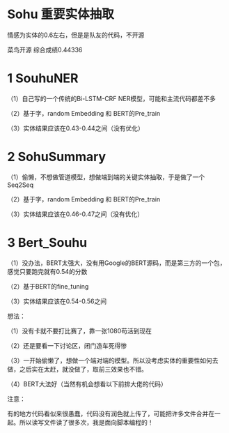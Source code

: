 # Sohu 重要实体抽取

情感为实体的0.6左右，但是是队友的代码，不开源

菜鸟开源 综合成绩0.44336

# 1 SouhuNER

（1）自己写的一个传统的Bi-LSTM-CRF NER模型，可能和主流代码都差不多

（2）基于字，random Embedding 和 BERT的Pre_train

（3）实体结果应该在0.43-0.44之间（没有优化）

# 2 SohuSummary

（1）偷懒，不想做管道模型，想做端到端的关键实体抽取，于是做了一个Seq2Seq

（2）基于字，random Embedding 和 BERT的Pre_train

（3）实体结果应该在0.46-0.47之间（没有优化）

# 3 Bert_Souhu

（1）没办法，BERT太强大，没有用Google的BERT源码，而是第三方的一个包，感觉只要跑完就有0.54的分数

（2）基于BERT的fine_tuning

（3）实体结果应该在0.54-0.56之间

想法：

（1）没有卡就不要打比赛了，靠一张1080苟活到现在

（2）还是要看一下讨论区，闭门造车死得惨

（3）一开始偷懒了，想做一个端对端的模型。所以没考虑实体的重要性如何去做，之后实在太赶，就没做了，取前三效果也不错。

（4）BERT大法好（当然有机会想看以下前排大佬的代码）

注意：

有的地方代码看似来很愚蠢，代码没有润色就上传了，可能把许多文件合并在一起。所以读写文件读了很多次，我是面向脚本编程的！

